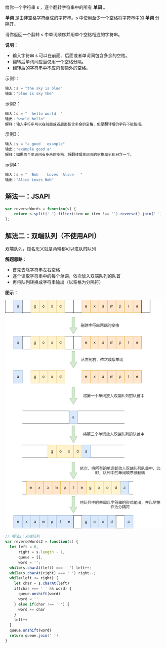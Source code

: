 给你一个字符串 s ，逐个翻转字符串中的所有 **单词** 。

**单词** 是由非空格字符组成的字符串。s 中使用至少一个空格将字符串中的 **单词** 分隔开。

请你返回一个翻转 s 中单词顺序并用单个空格相连的字符串。

**说明：**

- 输入字符串 s 可以在前面、后面或者单词间包含多余的空格。
- 翻转后单词间应当仅用一个空格分隔。
- 翻转后的字符串中不应包含额外的空格。

示例1：

```js
输入：s = "the sky is blue"
输出："blue is sky the"
```

示例2：

```js
输入：s = "  hello world  "
输出："world hello"
解释：输入字符串可以在前面或者后面包含多余的空格，但是翻转后的字符不能包括。
```

示例3：

```js
输入：s = "a good   example"
输出："example good a"
解释：如果两个单词间有多余的空格，将翻转后单词间的空格减少到只含一个。
```

示例4：

```js
输入：s = "  Bob    Loves  Alice   "
输出："Alice Loves Bob"
```



## 解法一：JSAPI

```js
var reverseWords = function(s) {
    return s.split(' ').filter(item => item !== '').reverse().join(' ')
};
```



## 解法二：双端队列（不使用API）

双端队列，顾名思义就是两端都可以进队的队列

**解题思路：**

- 首先去除字符串左右空格
- 逐个读取字符串中的每个单词，依次放入双端队列的队首
- 再将队列转换成字符串输出（以空格为分隔符）

**图示：**

<img src="..\assets\翻转字符串里的单词.png" alt="翻转字符串里的单词"  />



```js
// 解法2：双端队列
var reverseWords2 = function(s) {
  let left = 0,
      right = s.length - 1,
      queue = [],
      word = '';
  while(s.charAt(left) === ' ') left++;
  while(s.charAt(right) === ' ') right--;
  while(left <= right) {
    let char = s.charAt(left)
    if(char === ' ' && word) {
      queue.unshift(word)
      word = ''
    } else if(char !== ' ') {
      word += char
    }
    left++
  }
  queue.unshift(word)
  return queue.join(' ')
}
```

























